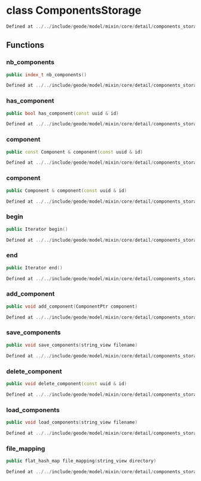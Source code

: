 # class ComponentsStorage

```cpp
Defined at ../../include/geode/model/mixin/core/detail/components_storage.h#51
```

## Functions

### nb_components

```cpp
public index_t nb_components()
```

```cpp
Defined at ../../include/geode/model/mixin/core/detail/components_storage.h#58
```

### has_component

```cpp
public bool has_component(const uuid & id)
```

```cpp
Defined at ../../include/geode/model/mixin/core/detail/components_storage.h#63
```

### component

```cpp
public const Component & component(const uuid & id)
```

```cpp
Defined at ../../include/geode/model/mixin/core/detail/components_storage.h#68
```

### component

```cpp
public Component & component(const uuid & id)
```

```cpp
Defined at ../../include/geode/model/mixin/core/detail/components_storage.h#73
```

### begin

```cpp
public Iterator begin()
```

```cpp
Defined at ../../include/geode/model/mixin/core/detail/components_storage.h#78
```

### end

```cpp
public Iterator end()
```

```cpp
Defined at ../../include/geode/model/mixin/core/detail/components_storage.h#83
```

### add_component

```cpp
public void add_component(ComponentPtr component)
```

```cpp
Defined at ../../include/geode/model/mixin/core/detail/components_storage.h#88
```

### save_components

```cpp
public void save_components(string_view filename)
```

```cpp
Defined at ../../include/geode/model/mixin/core/detail/components_storage.h#93
```

### delete_component

```cpp
public void delete_component(const uuid & id)
```

```cpp
Defined at ../../include/geode/model/mixin/core/detail/components_storage.h#109
```

### load_components

```cpp
public void load_components(string_view filename)
```

```cpp
Defined at ../../include/geode/model/mixin/core/detail/components_storage.h#114
```

### file_mapping

```cpp
public flat_hash_map file_mapping(string_view directory)
```

```cpp
Defined at ../../include/geode/model/mixin/core/detail/components_storage.h#137
```



